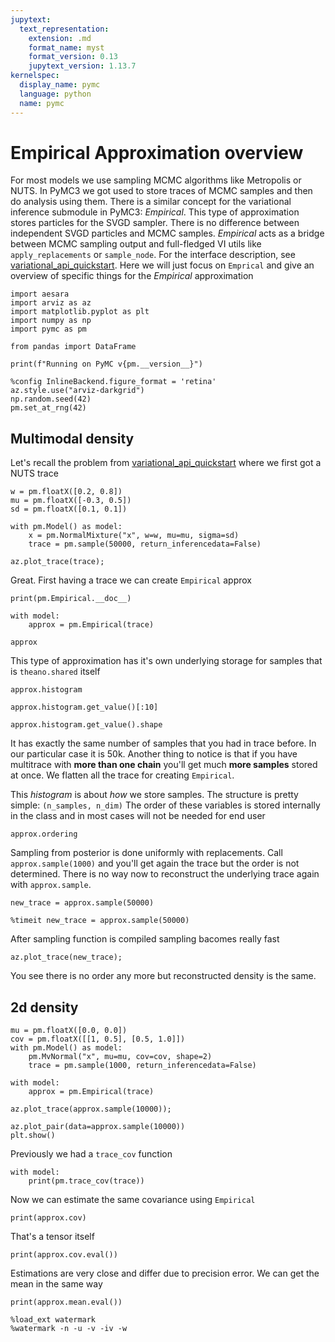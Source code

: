 ```yaml
---
jupytext:
  text_representation:
    extension: .md
    format_name: myst
    format_version: 0.13
    jupytext_version: 1.13.7
kernelspec:
  display_name: pymc
  language: python
  name: pymc
---
```


# Empirical Approximation overview

For most models we use sampling MCMC algorithms like Metropolis or NUTS. In PyMC3 we got used to store traces of MCMC samples and then do analysis using them. There is a similar concept for the variational inference submodule in PyMC3: *Empirical*. This type of approximation stores particles for the SVGD sampler. There is no difference between independent SVGD particles and MCMC samples. *Empirical* acts as a bridge between MCMC sampling output and full-fledged VI utils like `apply_replacements` or `sample_node`. For the interface description, see [variational_api_quickstart](variational_api_quickstart.ipynb). Here we will just focus on `Emprical` and give an overview of specific things for the *Empirical* approximation

```{code-cell} ipython3
import aesara
import arviz as az
import matplotlib.pyplot as plt
import numpy as np
import pymc as pm

from pandas import DataFrame

print(f"Running on PyMC v{pm.__version__}")
```

```{code-cell} ipython3
%config InlineBackend.figure_format = 'retina'
az.style.use("arviz-darkgrid")
np.random.seed(42)
pm.set_at_rng(42)
```

## Multimodal density
Let's recall the problem from [variational_api_quickstart](variational_api_quickstart.ipynb) where we first got a NUTS trace

```{code-cell} ipython3
w = pm.floatX([0.2, 0.8])
mu = pm.floatX([-0.3, 0.5])
sd = pm.floatX([0.1, 0.1])

with pm.Model() as model:
    x = pm.NormalMixture("x", w=w, mu=mu, sigma=sd)
    trace = pm.sample(50000, return_inferencedata=False)
```

```{code-cell} ipython3
az.plot_trace(trace);
```

Great. First having a trace we can create `Empirical` approx

```{code-cell} ipython3
print(pm.Empirical.__doc__)
```

```{code-cell} ipython3
with model:
    approx = pm.Empirical(trace)
```

```{code-cell} ipython3
approx
```

This type of approximation has it's own underlying storage for samples that is `theano.shared` itself

```{code-cell} ipython3
approx.histogram
```

```{code-cell} ipython3
approx.histogram.get_value()[:10]
```

```{code-cell} ipython3
approx.histogram.get_value().shape
```

It has exactly the same number of samples that you had in trace before. In our particular case it is 50k.  Another thing to notice is that if you have multitrace with **more than one chain** you'll get much **more samples** stored at once. We flatten all the trace for creating `Empirical`.

This *histogram* is about *how* we store samples. The structure is pretty simple: `(n_samples, n_dim)` The order of these variables is stored internally in the class and in most cases will not be needed for end user

```{code-cell} ipython3
approx.ordering
```

Sampling from posterior is done uniformly with replacements. Call `approx.sample(1000)` and you'll get again the trace but the order is not determined. There is no way now to reconstruct the underlying trace again with `approx.sample`.

```{code-cell} ipython3
new_trace = approx.sample(50000)
```

```{code-cell} ipython3
%timeit new_trace = approx.sample(50000)
```

After sampling function is compiled sampling bacomes really fast

```{code-cell} ipython3
az.plot_trace(new_trace);
```

You see there is no order any more but reconstructed density is the same.

## 2d density

```{code-cell} ipython3
mu = pm.floatX([0.0, 0.0])
cov = pm.floatX([[1, 0.5], [0.5, 1.0]])
with pm.Model() as model:
    pm.MvNormal("x", mu=mu, cov=cov, shape=2)
    trace = pm.sample(1000, return_inferencedata=False)
```

```{code-cell} ipython3
with model:
    approx = pm.Empirical(trace)
```

```{code-cell} ipython3
az.plot_trace(approx.sample(10000));
```

```{code-cell} ipython3
az.plot_pair(data=approx.sample(10000))
plt.show()
```

Previously we had a `trace_cov` function

```{code-cell} ipython3
with model:
    print(pm.trace_cov(trace))
```

Now we can estimate the same covariance using `Empirical`

```{code-cell} ipython3
print(approx.cov)
```

That's a tensor itself

```{code-cell} ipython3
print(approx.cov.eval())
```

Estimations are very close and differ due to precision error. We can get the mean in the same way

```{code-cell} ipython3
print(approx.mean.eval())
```

```{code-cell} ipython3
%load_ext watermark
%watermark -n -u -v -iv -w
```
